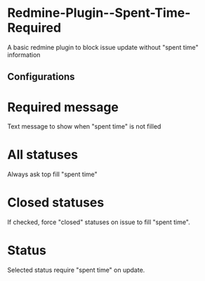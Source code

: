 Redmine-Plugin--Spent-Time-Required
===================================

A basic redmine plugin to block issue update without "spent time" information

Configurations
--------------

# Required message
Text message to show when "spent time" is not filled

# All statuses
Always ask top fill "spent time"

# Closed statuses
If checked, force "closed" statuses on issue to fill "spent time".

# Status
Selected status require "spent time" on update.
